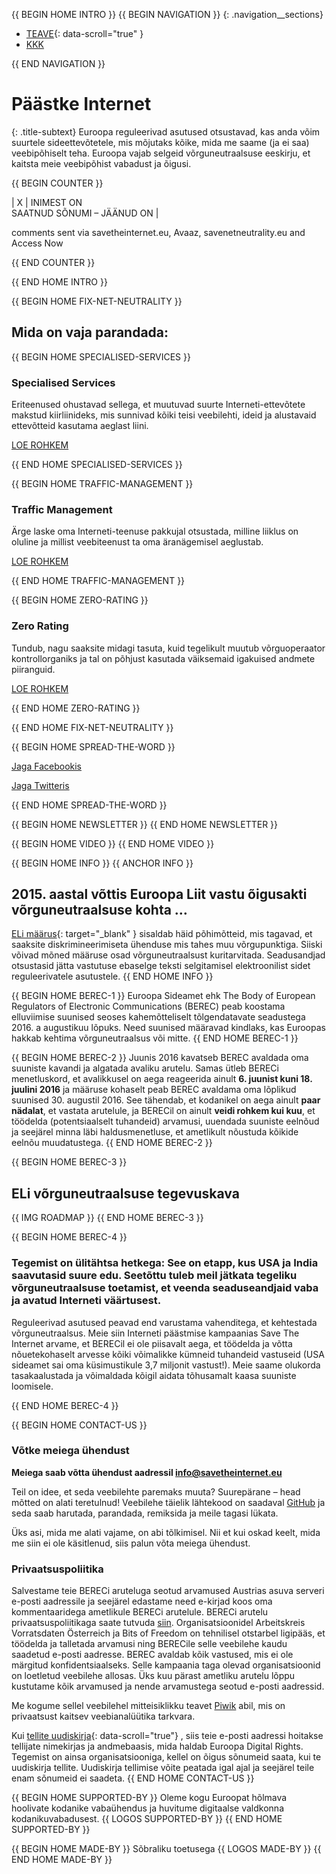 {{ BEGIN HOME INTRO }}
{{ BEGIN NAVIGATION }}
{: .navigation__sections}
- [TEAVE](#info){: data-scroll="true" }
- [KKK](faq)

{{ END NAVIGATION }}

# Päästke Internet

{: .title-subtext}
Euroopa reguleerivad asutused otsustavad, kas anda võim suurtele sideettevõtetele, mis mõjutaks kõike, mida me saame (ja ei saa) veebipõhiselt teha. Euroopa vajab selgeid võrguneutraalsuse eeskirju, et kaitsta meie veebipõhist vabadust ja õigusi.

{{ BEGIN COUNTER }}

| X | INIMEST ON <br> SAATNUD SÕNUMI – JÄÄNUD ON |

comments sent via savetheinternet.eu, Avaaz, savenetneutrality.eu and Access Now

{{ END COUNTER }}

{{ END HOME INTRO }}

{{ BEGIN HOME FIX-NET-NEUTRALITY }}

## Mida on vaja parandada:

{{ BEGIN HOME SPECIALISED-SERVICES }}

### Specialised Services

Eriteenused ohustavad sellega, et muutuvad suurte Interneti-ettevõtete makstud kiirliinideks, mis sunnivad kõiki teisi veebilehti, ideid ja alustavaid ettevõtteid kasutama aeglast liini.

[LOE ROHKEM](faq/#what-are-specialised-services)

{{ END HOME SPECIALISED-SERVICES }}

{{ BEGIN HOME TRAFFIC-MANAGEMENT }}

### Traffic Management

Ärge laske oma Interneti-teenuse pakkujal otsustada, milline liiklus on oluline ja millist veebiteenust ta oma äranägemisel aeglustab.

[LOE ROHKEM](faq/#what-is-traffic-management)

{{ END HOME TRAFFIC-MANAGEMENT }}

{{ BEGIN HOME ZERO-RATING }}

### Zero Rating

Tundub, nagu saaksite midagi tasuta, kuid tegelikult muutub võrguoperaator kontrollorganiks ja tal on põhjust kasutada väiksemaid igakuised andmete piiranguid.

[LOE ROHKEM](faq/#what-is-zero-rating)

{{ END HOME ZERO-RATING }}

{{ END HOME FIX-NET-NEUTRALITY }}

{{ BEGIN HOME SPREAD-THE-WORD }}

[Jaga Facebookis](http://www.facebook.com/sharer.php?u=https://savetheinternet.eu/et/)

[Jaga Twitteris](https://twitter.com/intent/tweet?text=Help%20save%20the%20internet.%20Tell%20your%20regulator%20to%20safeguard%20net%20neutrality.%20http%3A%2F%2Fwww.savetheinternet.eu%2F%20%23SaveTheInternet)

{{ END HOME SPREAD-THE-WORD }}

{{ BEGIN HOME NEWSLETTER }}
{{ END HOME NEWSLETTER }}

{{ BEGIN HOME VIDEO }}
{{ END HOME VIDEO }}

{{ BEGIN HOME INFO }}
{{ ANCHOR INFO }}
## 2015. aastal võttis Euroopa Liit vastu õigusakti võrguneutraalsuse kohta …

[ELi määrus](http://eur-lex.europa.eu/legal-content/EN/TXT/?uri=CELEX:32015R2120){: target="_blank" } sisaldab häid põhimõtteid, mis tagavad, et saaksite diskrimineerimiseta ühenduse mis tahes muu võrgupunktiga. Siiski võivad mõned määruse osad võrguneutraalsust kuritarvitada. Seadusandjad otsustasid jätta vastutuse ebaselge teksti selgitamisel elektroonilist sidet reguleerivatele asutustele.
{{ END HOME INFO }}


{{ BEGIN HOME BEREC-1 }}
Euroopa Sideamet ehk The Body of European Regulators of Electronic Communications (BEREC) peab koostama elluviimise suunised seoses kahemõtteliselt tõlgendatavate seadustega 2016. a augustikuu lõpuks. Need suunised määravad kindlaks, kas Euroopas hakkab kehtima võrguneutraalsus või mitte.
{{ END HOME BEREC-1 }}

{{ BEGIN HOME BEREC-2 }}
Juunis 2016 kavatseb BEREC avaldada oma suuniste kavandi ja algatada avaliku arutelu. Samas ütleb BERECi menetluskord, et avalikkusel on aega reageerida ainult __6. juunist kuni 18. juulini 2016__ ja määruse kohaselt peab BEREC avaldama oma lõplikud suunised 30. augustil 2016. See tähendab, et kodanikel on aega ainult __paar nädalat__, et vastata arutelule, ja BERECil on ainult __veidi rohkem kui kuu__, et töödelda (potentsiaalselt tuhandeid) arvamusi, uuendada suuniste eelnõud ja seejärel minna läbi haldusmenetluse, et ametlikult nõustuda kõikide eelnõu muudatustega.
{{ END HOME BEREC-2 }}

{{ BEGIN HOME BEREC-3 }}
## ELi võrguneutraalsuse tegevuskava
{{ IMG ROADMAP }}
{{ END HOME BEREC-3 }}

{{ BEGIN HOME BEREC-4 }}
### __Tegemist on ülitähtsa hetkega: See on etapp, kus USA ja India saavutasid suure edu. Seetõttu tuleb meil jätkata tegeliku võrguneutraalsuse toetamist, et veenda seaduseandjaid vaba ja avatud Interneti väärtusest.__

Reguleerivad asutused peavad end varustama vahenditega, et kehtestada võrguneutraalsus. Meie siin Interneti päästmise kampaanias Save The Internet arvame, et BERECil ei ole piisavalt aega, et töödelda ja võtta nõuetekohaselt arvesse kõiki võimalikke kümneid tuhandeid vastuseid (USA sideamet sai oma küsimustikule 3,7 miljonit vastust!). Meie saame olukorda tasakaalustada ja võimaldada kõigil aidata tõhusamalt kaasa suuniste loomisele.

{{ END HOME BEREC-4 }}

{{ BEGIN HOME CONTACT-US }}
### Võtke meiega ühendust

__Meiega saab võtta ühendust aadressil [info@savetheinternet.eu](mailto:info@savetheinternet.eu)__

Teil on idee, et seda veebilehte paremaks muuta? Suurepärane – head mõtted on alati teretulnud! Veebilehe täielik lähtekood on saadaval [GitHub](https://github.com/Netzfreiheit/STI-UI) ja seda saab harutada, parandada, remiksida ja meile tagasi lükata.

Üks asi, mida me alati vajame, on abi tõlkimisel. Nii et kui oskad keelt, mida me siin ei ole käsitlenud, siis palun võta meiega ühendust.

### Privaatsuspoliitika

Salvestame teie BERECi aruteluga seotud arvamused Austrias asuva serveri e-posti aadressile ja seejärel edastame need e-kirjad koos oma kommentaaridega ametlikule BERECi arutelule. BERECi arutelu privaatsuspoliitikaga saate tutvuda [siin](http://berec.europa.eu/eng/document_register/subject_matter/berec_office/download/0/4615-privacy-statement-berec-office-policy-do_0.pdf). Organisatsioonidel Arbeitskreis Vorratsdaten Österreich ja Bits of Freedom on tehnilisel otstarbel ligipääs, et töödelda ja talletada arvamusi ning BERECile selle veebilehe kaudu saadetud e-posti aadresse. BEREC avaldab kõik vastused, mis ei ole märgitud konfidentsiaalseks. Selle kampaania taga olevad organisatsioonid on loetletud veebilehe allosas. Üks kuu pärast ametliku arutelu lõppu kustutame kõik arvamused ja nende arvamustega seotud e-posti aadressid.

Me kogume sellel veebilehel mitteisiklikku teavet [Piwik](https://piwik.org/) abil, mis on privaatsust kaitsev veebianalüütika tarkvara.

Kui [tellite uudiskirja](#subscribe-to-newsletter){: data-scroll="true"} , siis teie e-posti aadressi hoitakse tellijate nimekirjas ja andmebaasis, mida haldab Euroopa Digital Rights. Tegemist on ainsa organisatsiooniga, kellel on õigus sõnumeid saata, kui te uudiskirja tellite. Uudiskirja tellimise võite peatada igal ajal ja seejärel teile enam sõnumeid ei saadeta.
 {{ END HOME CONTACT-US }}

{{ BEGIN HOME SUPPORTED-BY }}
Oleme kogu Euroopat hõlmava hoolivate kodanike vabaühendus ja huvitume digitaalse valdkonna kodanikuvabadusest.
{{ LOGOS SUPPORTED-BY }}
{{ END HOME SUPPORTED-BY }}

{{ BEGIN HOME MADE-BY }}
Sõbraliku toetusega
{{ LOGOS MADE-BY }}
{{ END HOME MADE-BY }}
